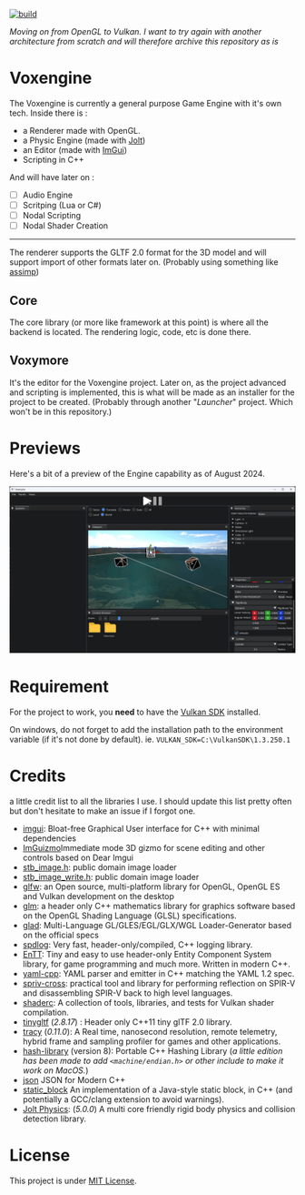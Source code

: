 [![build](https://github.com/Sayama3/VoxymoreCore/actions/workflows/cmake.yml/badge.svg)](https://github.com/Sayama3/VoxymoreCore/actions/workflows/cmake.yml)

_Moving on from OpenGL to Vulkan. I want to try again with another architecture from scratch and will therefore archive this repository as is_

# Voxengine

The Voxengine is currently a general purpose Game Engine with it's own tech. Inside there is :
- a Renderer made with OpenGL.
- a Physic Engine (made with [Jolt](https://github.com/jrouwe/JoltPhysics))
- an Editor (made with [ImGui](https://github.com/ocornut/imgui))
- Scripting in C++

And will have later on :

- [ ] Audio Engine
- [ ] Scritping (Lua or C#)
- [ ] Nodal Scripting
- [ ] Nodal Shader Creation

---

The renderer supports the GLTF 2.0 format for the 3D model and will support import of other formats later on. (Probably using something like [assimp](https://github.com/assimp/assimp))

## Core

The core library (or more like framework at this point) is where all the backend is located. The rendering logic, code, etc is done there.

## Voxymore

It's the editor for the Voxengine project. Later on, as the project advanced and scripting is implemented, this is what will be made as an installer for the project to be created.
(Probably through another "*Launcher*" project. Which won't be in this repository.)

# Previews

Here's a bit of a preview of the Engine capability as of August 2024.

![Demo_Jolt_Physics.gif](ReadMe%2FDemo_Jolt_Physics.gif)

# Requirement

For the project to work, you **need** to have the [Vulkan SDK]() installed.

On windows, do not forget to add the installation path to the environment variable (if it's not done by default).
ie. `VULKAN_SDK=C:\VulkanSDK\1.3.250.1`

# Credits

a little credit list to all the libraries I use. I should update this list pretty often but don't hesitate to make an issue if I forgot one.

- [imgui](https://github.com/ocornut/imgui): Bloat-free Graphical User interface for C++ with minimal dependencies
- [ImGuizmo](https://github.com/CedricGuillemet/ImGuizmo)Immediate mode 3D gizmo for scene editing and other controls based on Dear Imgui
- [stb_image.h](https://github.com/nothings/stb/blob/master/stb_image.h): public domain image loader
- [stb_image_write.h](https://github.com/nothings/stb/blob/master/stb_image_write.h): public domain image loader
- [glfw](https://www.glfw.org): an Open source, multi-platform library for OpenGL, OpenGL ES and Vulkan development on the desktop
- [glm](https://github.com/g-truc/glm): a header only C++ mathematics library for graphics software based on the OpenGL Shading Language (GLSL) specifications.
- [glad](https://glad.dav1d.de): Multi-Language GL/GLES/EGL/GLX/WGL Loader-Generator based on the official specs
- [spdlog](https://github.com/gabime/spdlog): Very fast, header-only/compiled, C++ logging library.
- [EnTT](https://github.com/skypjack/entt): Tiny and easy to use header-only Entity Component System library, for game programming and much more. Written in modern C++.
- [yaml-cpp](https://github.com/jbeder/yaml-cpp): YAML parser and emitter in C++ matching the YAML 1.2 spec.
- [spriv-cross](https://github.com/KhronosGroup/SPIRV-Cross): practical tool and library for performing reflection on SPIR-V and disassembling SPIR-V back to high level languages.
- [shaderc](https://github.com/google/shaderc): A collection of tools, libraries, and tests for Vulkan shader compilation.
- [tinygltf](https://github.com/syoyo/tinygltf) (_2.8.17_) : Header only C++11 tiny glTF 2.0 library.
- [tracy](https://github.com/wolfpld/tracy) (_0.11.0_): A Real time, nanosecond resolution, remote telemetry, hybrid frame and sampling profiler for games and other applications.
- [hash-library](https://create.stephan-brumme.com/hash-library/) (version 8): Portable C++ Hashing Library (*a little edition has been made to add `<machine/endian.h>` or other include to make it work on MacOS.*)
- [json](https://github.com/nlohmann/json) JSON for Modern C++
- [static_block](Core/vendor/static_block.hpp) An implementation of a Java-style static block, in C++ (and potentially a GCC/clang extension to avoid warnings).
- [Jolt Physics](https://github.com/jrouwe/JoltPhysics): (_5.0.0_) A multi core friendly rigid body physics and collision detection library.

# License

This project is under [MIT License](LICENSE).
